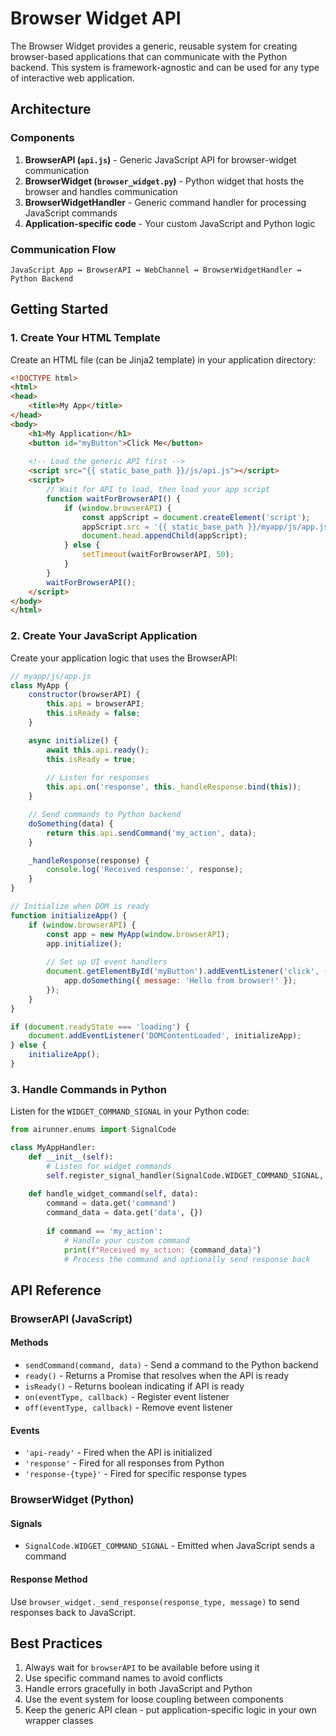 # Browser Widget API

The Browser Widget provides a generic, reusable system for creating browser-based applications that can communicate with the Python backend. This system is framework-agnostic and can be used for any type of interactive web application.

## Architecture

### Components

1. **BrowserAPI (`api.js`)** - Generic JavaScript API for browser-widget communication
2. **BrowserWidget (`browser_widget.py`)** - Python widget that hosts the browser and handles communication
3. **BrowserWidgetHandler** - Generic command handler for processing JavaScript commands
4. **Application-specific code** - Your custom JavaScript and Python logic

### Communication Flow

```
JavaScript App ↔ BrowserAPI ↔ WebChannel ↔ BrowserWidgetHandler ↔ Python Backend
```

## Getting Started

### 1. Create Your HTML Template

Create an HTML file (can be Jinja2 template) in your application directory:

```html
<!DOCTYPE html>
<html>
<head>
    <title>My App</title>
</head>
<body>
    <h1>My Application</h1>
    <button id="myButton">Click Me</button>
    
    <!-- Load the generic API first -->
    <script src="{{ static_base_path }}/js/api.js"></script>
    <script>
        // Wait for API to load, then load your app script
        function waitForBrowserAPI() {
            if (window.browserAPI) {
                const appScript = document.createElement('script');
                appScript.src = '{{ static_base_path }}/myapp/js/app.js';
                document.head.appendChild(appScript);
            } else {
                setTimeout(waitForBrowserAPI, 50);
            }
        }
        waitForBrowserAPI();
    </script>
</body>
</html>
```

### 2. Create Your JavaScript Application

Create your application logic that uses the BrowserAPI:

```javascript
// myapp/js/app.js
class MyApp {
    constructor(browserAPI) {
        this.api = browserAPI;
        this.isReady = false;
    }

    async initialize() {
        await this.api.ready();
        this.isReady = true;
        
        // Listen for responses
        this.api.on('response', this._handleResponse.bind(this));
    }

    // Send commands to Python backend
    doSomething(data) {
        return this.api.sendCommand('my_action', data);
    }

    _handleResponse(response) {
        console.log('Received response:', response);
    }
}

// Initialize when DOM is ready
function initializeApp() {
    if (window.browserAPI) {
        const app = new MyApp(window.browserAPI);
        app.initialize();
        
        // Set up UI event handlers
        document.getElementById('myButton').addEventListener('click', () => {
            app.doSomething({ message: 'Hello from browser!' });
        });
    }
}

if (document.readyState === 'loading') {
    document.addEventListener('DOMContentLoaded', initializeApp);
} else {
    initializeApp();
}
```

### 3. Handle Commands in Python

Listen for the `WIDGET_COMMAND_SIGNAL` in your Python code:

```python
from airunner.enums import SignalCode

class MyAppHandler:
    def __init__(self):
        # Listen for widget commands
        self.register_signal_handler(SignalCode.WIDGET_COMMAND_SIGNAL, self.handle_widget_command)
    
    def handle_widget_command(self, data):
        command = data.get('command')
        command_data = data.get('data', {})
        
        if command == 'my_action':
            # Handle your custom command
            print(f"Received my_action: {command_data}")
            # Process the command and optionally send response back
```

## API Reference

### BrowserAPI (JavaScript)

#### Methods

- `sendCommand(command, data)` - Send a command to the Python backend
- `ready()` - Returns a Promise that resolves when the API is ready
- `isReady()` - Returns boolean indicating if API is ready
- `on(eventType, callback)` - Register event listener
- `off(eventType, callback)` - Remove event listener

#### Events

- `'api-ready'` - Fired when the API is initialized
- `'response'` - Fired for all responses from Python
- `'response-{type}'` - Fired for specific response types

### BrowserWidget (Python)

#### Signals

- `SignalCode.WIDGET_COMMAND_SIGNAL` - Emitted when JavaScript sends a command

#### Response Method

Use `browser_widget._send_response(response_type, message)` to send responses back to JavaScript.

## Best Practices

1. Always wait for `browserAPI` to be available before using it
2. Use specific command names to avoid conflicts
3. Handle errors gracefully in both JavaScript and Python
4. Use the event system for loose coupling between components
5. Keep the generic API clean - put application-specific logic in your own wrapper classes
